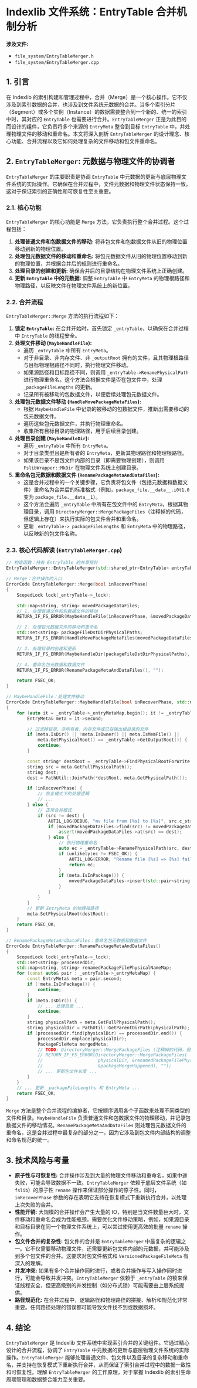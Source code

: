 
# Indexlib 文件系统：EntryTable 合并机制分析

**涉及文件:**
*   `file_system/EntryTableMerger.h`
*   `file_system/EntryTableMerger.cpp`

## 1. 引言

在 Indexlib 的索引构建和管理过程中，合并（Merge）是一个核心操作。它不仅涉及到索引数据的合并，也涉及到文件系统元数据的合并。当多个索引分片（Segment）或多个实例（Instance）的数据需要整合到一个新的、统一的索引中时，其对应的 `EntryTable` 也需要进行合并。`EntryTableMerger` 正是为此目的而设计的组件，它负责将多个来源的 `EntryMeta` 整合到目标 `EntryTable` 中，并处理物理文件的移动和重命名。本文将深入剖析 `EntryTableMerger` 的设计理念、核心功能、合并流程以及它如何处理复杂的文件移动和包文件重命名。

## 2. `EntryTableMerger`: 元数据与物理文件的协调者

`EntryTableMerger` 的主要职责是协调 `EntryTable` 中元数据的更新与底层物理文件系统的实际操作。它确保在合并过程中，文件元数据和物理文件状态保持一致。这对于保证索引的正确性和可恢复性至关重要。

### 2.1. 核心功能

`EntryTableMerger` 的核心功能是 `Merge` 方法，它负责执行整个合并过程。这个过程包括：

1.  **处理普通文件和包数据文件的移动:** 将非包文件和包数据文件从旧的物理位置移动到新的物理位置。
2.  **处理包元数据文件的移动和重命名:** 将包元数据文件从旧的物理位置移动到新的物理位置，并根据合并后的规则进行重命名。
3.  **处理目录的创建和更新:** 确保合并后的目录结构在物理文件系统上正确创建。
4.  **更新 `EntryTable` 中的元数据:** 调整 `EntryTable` 中 `EntryMeta` 的物理根路径和物理路径，以反映文件在物理文件系统上的新位置。

### 2.2. 合并流程

`EntryTableMerger::Merge` 方法的执行流程如下：

1.  **锁定 `EntryTable`:** 在合并开始时，首先锁定 `_entryTable`，以确保在合并过程中 `EntryTable` 的线程安全。
2.  **处理文件移动 (`MaybeHandleFile`):**
    *   遍历 `_entryTable` 中所有 `EntryMeta`。
    *   对于非目录、非内存文件、非 `_outputRoot` 拥有的文件，且其物理根路径与目标物理根路径不同时，执行物理文件移动。
    *   如果源路径和目标路径不同，则调用 `_entryTable->RenamePhysicalPath` 进行物理重命名。这个方法会根据文件是否在包文件中，处理 `_packageFileLengths` 的更新。
    *   记录所有被移动的包数据文件，以便后续处理包元数据文件。
3.  **处理包元数据文件移动 (`HandleMovePackageMetaFiles`):**
    *   根据 `MaybeHandleFile` 中记录的被移动的包数据文件，推断出需要移动的包元数据文件。
    *   遍历这些包元数据文件，并执行物理重命名。
    *   收集所有目标目录的物理路径，用于后续目录创建。
4.  **处理目录创建 (`MaybeHandleDir`):**
    *   遍历 `_entryTable` 中所有 `EntryMeta`。
    *   对于目录类型且是所有者的 `EntryMeta`，更新其物理路径和物理根路径。
    *   如果该目录不是包文件内部的目录（即需要物理创建），则调用 `FslibWrapper::MkDir` 在物理文件系统上创建目录。
5.  **重命名包元数据和数据文件 (`RenamePackageMetaAndDataFiles`):**
    *   这是合并过程中的一个关键步骤，它负责将包文件（包括元数据和数据文件）重命名为合并后的标准格式（例如，`package_file.__data__.i0t1.0` 变为 `package_file.__data__1`）。
    *   这个方法会遍历 `_entryTable` 中所有在包文件中的 `EntryMeta`，根据其物理目录，调用 `DirectoryMerger::MergePackageFiles`（注释掉的代码，但逻辑上存在）来执行实际的包文件合并和重命名。
    *   更新 `_entryTable->_packageFileLengths` 和 `EntryMeta` 中的物理路径，以反映新的包文件名称。

### 2.3. 核心代码解读 (`EntryTableMerger.cpp`)

```cpp
// 构造函数：持有 EntryTable 的共享指针
EntryTableMerger::EntryTableMerger(std::shared_ptr<EntryTable> entryTable) : _entryTable(entryTable) {}

// Merge：合并操作的入口
ErrorCode EntryTableMerger::Merge(bool inRecoverPhase)
{
    ScopedLock lock(_entryTable->_lock);

    std::map<string, string> movedPackageDataFiles;
    // 1. 处理普通文件和包数据文件的移动
    RETURN_IF_FS_ERROR(MaybeHandleFile(inRecoverPhase, &movedPackageDataFiles), "");

    // 2. 处理包元数据文件的移动和重命名
    std::set<string> packageFileDstDirPhysicalPaths;
    RETURN_IF_FS_ERROR(HandleMovePackageMetaFiles(movedPackageDataFiles, &packageFileDstDirPhysicalPaths), "");

    // 3. 处理目录的创建和更新
    RETURN_IF_FS_ERROR(MaybeHandleDir(packageFileDstDirPhysicalPaths), "");

    // 4. 重命名包元数据和数据文件
    RETURN_IF_FS_ERROR(RenamePackageMetaAndDataFiles(), "");

    return FSEC_OK;
}

// MaybeHandleFile：处理文件移动
ErrorCode EntryTableMerger::MaybeHandleFile(bool inRecoverPhase, std::map<string, string>* movedPackageDataFiles)
{
    for (auto it = _entryTable->_entryMetaMap.begin(); it != _entryTable->_entryMetaMap.end(); ++it) {
        EntryMeta& meta = it->second;

        // 过滤掉目录、非所有者、内存文件或已在输出根目录的文件
        if (meta.IsDir() || !meta.IsOwner() || meta.IsMemFile() ||
            meta.GetPhysicalRoot() == _entryTable->GetOutputRoot()) {
            continue;
        }

        const string* destRoot = _entryTable->FindPhysicalRootForWrite(meta.GetLogicalPath());
        string src = meta.GetFullPhysicalPath();
        string dest;
        dest = PathUtil::JoinPath(*destRoot, meta.GetPhysicalPath());

        if (inRecoverPhase) {
            // 恢复模式下的处理逻辑
            // ...
        } else {
            // 正常合并模式
            if (src != dest) {
                AUTIL_LOG(DEBUG, "mv file from [%s] to [%s]", src.c_str(), dest.c_str());
                if (movedPackageDataFiles->find(src) != movedPackageDataFiles->end()) {
                    assert(movedPackageDataFiles->at(src) == dest);
                } else {
                    // 执行物理重命名
                    auto ec = _entryTable->RenamePhysicalPath(src, dest, /*isFile=*/true, FenceContext::NoFence());
                    if (unlikely(ec != FSEC_OK)) {
                        AUTIL_LOG(ERROR, "Rename file [%s] => [%s] failed, ec [%d]", src.c_str(), dest.c_str(), ec);
                        return ec;
                    }
                    if (meta.IsInPackage()) {
                        movedPackageDataFiles->insert(std::pair<string, string>(src, dest));
                    }
                }
            }
        }
        // 更新 EntryMeta 的物理根路径
        meta.SetPhysicalRoot(destRoot);
    }
    return FSEC_OK;
}

// RenamePackageMetaAndDataFiles：重命名包元数据和数据文件
ErrorCode EntryTableMerger::RenamePackageMetaAndDataFiles()
{
    ScopedLock lock(_entryTable->_lock);
    std::set<string> processedDir;
    std::map<string, string> renamedPackageFilePhysicalNameMap;
    for (const auto& pair : _entryTable->_entryMetaMap) {
        const EntryMeta& meta = pair.second;
        if (!meta.IsInPackage()) {
            continue;
        }
        if (meta.IsDir()) {
            // ... 处理目录 ...
            continue;
        }
        string physicalPath = meta.GetFullPhysicalPath();
        string physicalDir = PathUtil::GetParentDirPath(physicalPath);
        if (processedDir.find(physicalDir) == processedDir.end()) {
            processedDir.emplace(physicalDir);
            PackageFileMeta mergedMeta;
            // TODO: DirectoryMerger::MergePackageFiles (注释掉的代码，但逻辑上存在)
            // RETURN_IF_FS_ERROR(DirectoryMerger::MergePackageFiles(
            //                     physicalDir, &renamedPackageFilePhysicalNameMap, &mergedMeta,
            //                     &packageMergeHappened), "");
            // ... 更新包文件长度 ...
        }
    }
    // ... 更新 _packageFileLengths 和 EntryMeta ...
    return FSEC_OK;
}
```

`Merge` 方法是整个合并流程的编排者，它按顺序调用各个子函数来处理不同类型的文件和目录。`MaybeHandleFile` 负责普通文件和包数据文件的物理移动，并记录包数据文件的移动情况。`RenamePackageMetaAndDataFiles` 则处理包元数据文件的重命名，这是合并过程中最复杂的部分之一，因为它涉及到包文件内部结构的调整和命名规范的统一。

## 3. 技术风险与考量

*   **原子性与可恢复性:** 合并操作涉及到大量的物理文件移动和重命名，如果中途失败，可能会导致数据不一致。`EntryTableMerger` 依赖于底层文件系统（如 `fslib`）的原子性 `rename` 操作来保证部分操作的原子性。同时，`inRecoverPhase` 参数的存在表明它支持在恢复模式下重新执行合并，以处理上次失败的合并。
*   **性能开销:** 大规模的合并操作会产生大量的 IO，特别是当文件数量巨大时，文件移动和重命名会成为性能瓶颈。需要优化文件移动策略，例如，如果源目录和目标目录在同一个物理文件系统上，可以尝试使用更高效的批量 `rename` 操作。
*   **包文件合并的复杂性:** 包文件的合并是 `EntryTableMerger` 中最复杂的逻辑之一。它不仅需要移动物理文件，还需要更新包文件内部的元数据，并可能涉及到多个包文件的合并。这要求对包文件格式和 `VersionedPackageFileMeta` 有深入的理解。
*   **并发冲突:** 如果有多个合并操作同时进行，或者合并操作与写入操作同时进行，可能会导致并发冲突。`EntryTableMerger` 依赖于 `_entryTable` 的锁来保证线程安全，但更高级别的并发控制（如分布式锁）可能需要由上层系统提供。
*   **路径规范化:** 在合并过程中，逻辑路径和物理路径的拼接、解析和规范化非常重要。任何路径处理的错误都可能导致文件找不到或数据损坏。

## 4. 结论

`EntryTableMerger` 是 Indexlib 文件系统中实现索引合并的关键组件。它通过精心设计的合并流程，协调了 `EntryTable` 中元数据的更新与底层物理文件系统的实际操作。`EntryTableMerger` 能够处理普通文件、包文件以及目录的复杂移动和重命名，并支持在恢复模式下重新执行合并，从而保证了索引合并过程中的数据一致性和可恢复性。理解 `EntryTableMerger` 的工作原理，对于掌握 Indexlib 的索引生命周期管理和数据整合能力至关重要。
